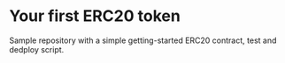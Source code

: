 # Your first ERC20 token

Sample repository with a simple getting-started ERC20 contract, test and dedploy script.
